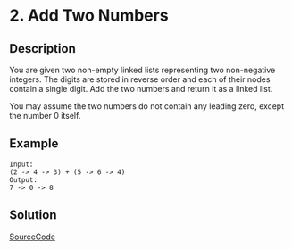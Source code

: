 # 2. Add Two Numbers

## Description

You are given two non-empty linked lists representing two non-negative integers. The digits are stored in reverse order and each of their nodes contain a single digit. Add the two numbers and return it as a linked list.

You may assume the two numbers do not contain any leading zero, except the number 0 itself.

## Example

```shell
Input:
(2 -> 4 -> 3) + (5 -> 6 -> 4)
Output:
7 -> 0 -> 8
```

## Solution

[SourceCode](./solution.js)
